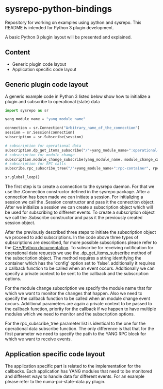 # sysrepo-python-bindings
Repository for working on examples using python and sysrepo. This README is intended for Python 3 plugin development.

A basic Python 3 plugin layout will be presented and explained.

## Content
* Generic plugin code layout
* Application specific code layout

## Generic plugin code layout
A generic example code in Python 3 listed below show how to initialize a plugin and subscribe to operational (state) data

```python {.line-numbers}
import sysrepo as sr

yang_module_name = "yang_module_name"

connection = sr.Connection("Arbitrary_name_of_the_connection")
session = sr.Session(connection)
subscription = sr.Subscribe(session)

# subscription for operational data
subscription.dp_get_items_subscribe("/"+yang_module_name+":operational-data-container", module_operational_data_callback, None, sr.SR_SUBSCR_DEFAULT)
# subscription for module change
subscription.module_change_subscribe(yang_module_name, module_change_callback, None, 0, sr.SR_SUBSCR_DEFAULT)
# subscription for RPC calls
subscribe.rpc_subscribe_tree("/"+yang_module_name+":rpc-container", rpc_tree_callback, None, sr.SR_SUBSCR_DEFAULT)

sr.global_loop()

```

The first step is to create a connection to the sysrepo daemon. For that we use the .Connection constructor defined in the sysrepo package.
After a connection has been made we can initiate a session. For initializing a session we call the .Session constructor and pass it the connection object.
After we initialize a session we can create a subscription object which will be used for subscribing to different events. To create a subscription object
we call the .Subscribe constructor and pass it the previously created session object.

After the previously described three steps to initiate the subscription object we proceed to add subscriptions. In the code above three types of subscriptions are described, for more possible
subscriptions please refer to the [C++/Python documentation](http://www.sysrepo.org/static/doc/html/group__classes.html). To subscribe for receiving notification for operational data requests
we use the .dp_get_items_subscribe method of the subscription object. The method requires a string identifying the container which has the 'config' option set to 'false'. additionally it requires
a callback function to be called when an event occurs. Additionally we can specify a private context to be sent to the callback and the subscription options.

For the module change subscription we specify the module name that for which we want to monitor the changes that happen. Also we need to specify the callback function to be called when an module change event occurs.
Additional parameters are again a private context to be passed to the callback function, priority for the callback if we happen to have multiple modules which we need to monitor and the subscription options.

For the rpc_subscribe_tree parameter list is identical to the one for the operational data subscribe function. The only difference is that that for the first parameter we need to specify the path to the YANG RPC
block for which we want to receive events.

## Application specific code layout
The application specific part is related to the implementation for the callbacks. Each application has YANG modules that need to be monitored and different ways to handle data for different events.
For an example please refer to the numa-pci-state-data.py plugin.